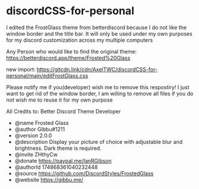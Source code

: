 # discordCSS-for-personal

I edited the FrostGlass theme from betterdiscord because I do not like the window border and the title bar. 
It will only be used under my own purposes for my discord customization across my multiple computers

Any Person who would like to find the original theme:
https://betterdiscord.app/theme/Frosted%20Glass

new import:
https://gitcdn.link/cdn/AxelTWC/discordCSS-for-personal/main/editFrostGlass.css

Please notify me if you(developer) wish me to remove this respostiry! I just want to get rid of the window border, I am willing to remove all files if you do not wish me to reuse it for my own purpose

All Credits to:
Better Discord Theme Developer
 * @name Frosted Glass
 * @author Gibbu#1211
 * @version 2.0.0
 * @description Display your picture of choice with adjustable blur and brightness. Dark theme is required.
 * @invite ZHthyCw
 * @donate https://paypal.me/IanRGibson
 * @authorId 174868361040232448
 * @source https://github.com/DiscordStyles/FrostedGlass
 * @website https://gibbu.me/

